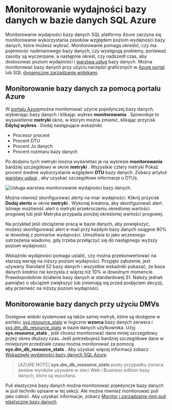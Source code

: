 <properties
    pageTitle="Monitorowanie wydajności bazy danych w bazie danych SQL Azure | Microsoft Azure"
    description="Więcej informacji na temat opcji monitorowania bazy danych przy użyciu narzędzia Azure i dynamiczne zarządzanie widoków."
    keywords="Monitorowanie wydajności bazy danych w chmurze bazy danych"
    services="sql-database"
    documentationCenter=""
    authors="CarlRabeler"
    manager="jhubbard"
    editor=""/>

<tags
    ms.service="sql-database"
    ms.devlang="na"
    ms.topic="get-started-article"
    ms.tgt_pltfrm="na"
    ms.workload="data-management"
    ms.date="09/27/2016"
    ms.author="carlrab"/>

# <a name="monitoring-database-performance-in-azure-sql-database"></a>Monitorowanie wydajności bazy danych w bazie danych SQL Azure
Monitorowanie wydajności bazy danych SQL platformy Azure zaczyna się monitorowanie wykorzystania zasobów względem poziom wydajności bazy danych, które możesz wybrać. Monitorowanie pomaga określić, czy ma pojemność nadmiarowego bazy danych, czy występują problemy, ponieważ zasoby są wyczerpane, a następnie określ, czy nadszedł czas, aby dostosować poziom wydajności i [warstwa usług](sql-database-service-tiers.md) bazy danych. Można monitorować bazy danych przy użyciu narzędzi graficznych w [Azure portal](https://portal.azure.com) lub SQL [dynamiczne zarządzanie widokami](https://msdn.microsoft.com/library/ms188754.aspx).

## <a name="monitor-databases-using-the-azure-portal"></a>Monitorowanie bazy danych za pomocą portalu Azure

W [portalu Azure](https://portal.azure.com/)można monitorować użycie pojedynczej bazy danych, wybierając bazy danych i klikając wykres **monitorowania** . Spowoduje to wyświetlenie **metryki** okno, w którym można zmienić, klikając przycisk **Edytuj wykres** . Dodaj następujące wskaźniki:

- Procesor procent
- Procent DTU
- Procent Jo danych
- Procent rozmiaru bazy danych

Po dodaniu tych metryki można wyświetlać je na wykresie **monitorowania** bardziej szczegółowo w oknie **metryki** . Wszystkie cztery metryki Pokaż procent średnie wykorzystanie względem **DTU** bazy danych. Zobacz artykuł [warstwy usługi](sql-database-service-tiers.md) , aby uzyskać szczegółowe informacje o DTUs.

![Usługa warstwa monitorowanie wydajności bazy danych.](./media/sql-database-service-tiers/sqldb_service_tier_monitoring.png)

Można również skonfigurować alerty na miar wydajności. Kliknij przycisk **Dodaj alertu** w oknie **metryki** . Wykonaj kreatora, aby skonfigurować alert. Istnieje możliwość alert o metryki przekroczeniu określonej wartości progowej lub jeśli Metryka przypada poniżej określonej wartości progowej.

Na przykład jeśli obciążenie pracą w bazie danych, aby powiększyć, możesz skonfigurować alert e-mail przy każdym bazy danych osiągnie 80% w dowolnej z pomiarów wydajności. Umożliwia to jako wczesnego ostrzeżenia wiadomo, gdy trzeba przełączyć się do następnego wyższy poziom wydajności.

Wskaźniki wydajności pomaga ustalić, czy można przekonwertować na starszą wersję na niższy poziom wydajności. Przyjęto założenie, jest używany Standard S2 bazy danych i wszystkie wskaźniki pokazać, że baza danych średnio nie korzysta z więcej niż 10% w dowolnym momencie. Prawdopodobnie działanie bazy danych w standardowej S1. Należy jednak pamiętać o obciążeń zwiększyć lub zmieniają się przed podjęciem decyzji, aby przenieść na niższy poziom wydajności.

## <a name="monitor-databases-using-dmvs"></a>Monitorowanie bazy danych przy użyciu DMVs

Dostępne widoki systemowe są także samej metryk, które są dostępne w portalu: [sys.resource_stats](https://msdn.microsoft.com/library/dn269979.aspx) w logiczne **wzorca** bazy danych serwera i [sys.dm_db_resource_stats](https://msdn.microsoft.com/library/dn800981.aspx) w bazie danych użytkownika. Użyj **sys.resource_stats** , jeśli chcesz monitorować dane mniej szczegółowy przez okres dłuższy czas. Jeśli potrzebujesz bardziej szczegółowe dane w mniejszym przedziale czasu można monitorować za pomocą **sys.dm_db_resource_stats** . Aby uzyskać więcej informacji zobacz [Wskazówki wydajności bazy danych SQL Azure](sql-database-performance-guidance.md#monitoring-resource-use-with-sysresourcestats).

>[AZURE.NOTE] **sys.dm_db_resource_stats** pusty przypadku zwraca zestaw wyników używane w sieci Web i Business edition bazy danych, które są wycofana.

Puli elastyczne bazy danych można monitorować pojedyncze bazy danych w puli techniki opisane w tej sekcji. Ale można również monitorować puli jako całość. Aby uzyskać informacje, zobacz [Monitor i zarządzanie nimi puli elastyczne bazy danych](sql-database-elastic-pool-manage-portal.md).
